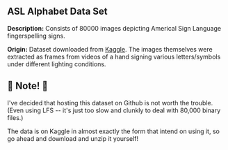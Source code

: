## ASL Alphabet Data Set

**Description:** Consists of 80000 images depicting Americal Sign Language fingerspelling signs. 

**Origin:** Dataset downloaded from [Kaggle](https://www.kaggle.com/datasets/grassknoted/asl-alphabet). The images themselves were extracted as frames from videos of a hand signing various letters/symbols under different lighting conditions.

## :rotating_light: Note! :rotating_light: 

I've decided that hosting this dataset on Github is not worth the trouble. (Even using LFS -- it's just too slow and clunkly to deal with 80,000 binary files.)

The data is on Kaggle in almost exactly the form that intend on using it, so go ahead and download and unzip it yourself!
